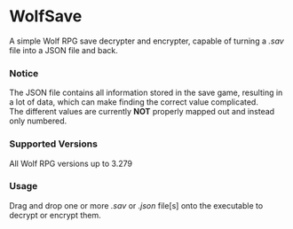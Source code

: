 # WolfSave

A simple Wolf RPG save decrypter and encrypter, capable of turning a *.sav* file into a JSON file and back.

### Notice

The JSON file contains all information stored in the save game, resulting in a lot of data, which can make finding the correct value complicated.<BR>
The different values are currently **NOT** properly mapped out and instead only numbered.

### Supported Versions

All Wolf RPG versions up to 3.279


### Usage ###
Drag and drop one or more *.sav* or *.json* file[s] onto the executable to decrypt or encrypt them.
